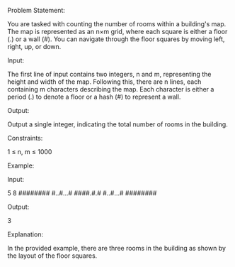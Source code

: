 Problem Statement:

You are tasked with counting the number of rooms within a building's map. The map is represented as an n×m grid, where each square is either a floor (.) or a wall (#). You can navigate through the floor squares by moving left, right, up, or down.

Input:

The first line of input contains two integers, n and m, representing the height and width of the map.
Following this, there are n lines, each containing m characters describing the map. Each character is either a period (.) to denote a floor or a hash (#) to represent a wall.

Output:

Output a single integer, indicating the total number of rooms in the building.

Constraints:

1 ≤ n, m ≤ 1000

Example:

Input:

5 8
########
#..#...#
####.#.#
#..#...#
########

Output:

3

Explanation:

In the provided example, there are three rooms in the building as shown by the layout of the floor squares.